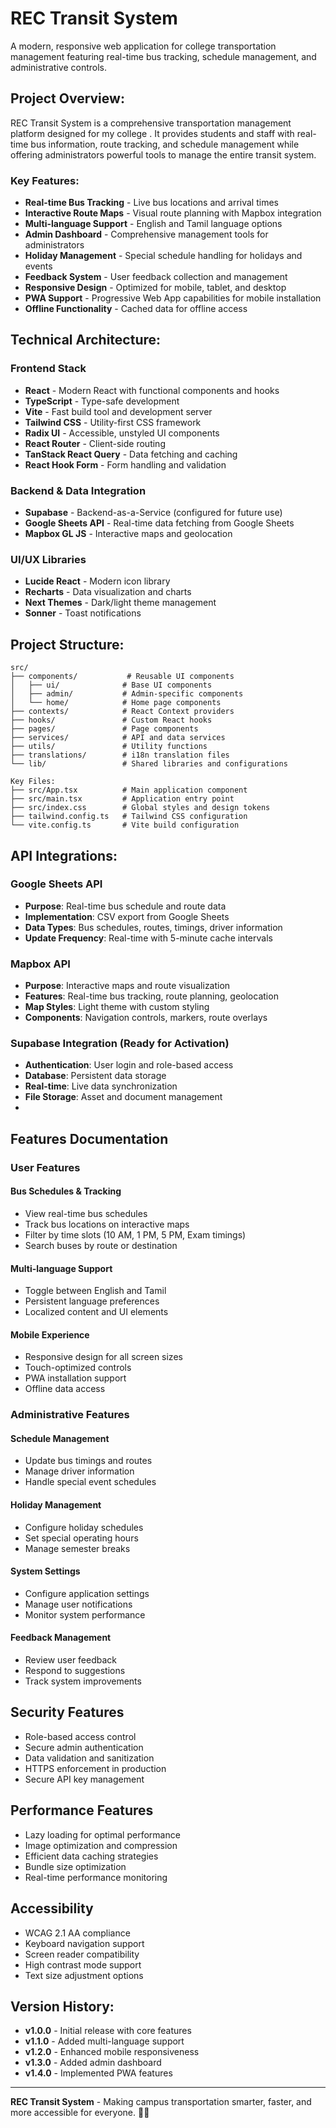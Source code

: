 # REC Transit System 

A modern, responsive web application for college transportation management featuring real-time bus tracking, schedule management, and administrative controls.

## Project Overview:

REC Transit System is a comprehensive transportation management platform designed for my college . It provides students and staff with real-time bus information, route tracking, and schedule management while offering administrators powerful tools to manage the entire transit system.

### Key Features:

- **Real-time Bus Tracking** - Live bus locations and arrival times
- **Interactive Route Maps** - Visual route planning with Mapbox integration
- **Multi-language Support** - English and Tamil language options
- **Admin Dashboard** - Comprehensive management tools for administrators
- **Holiday Management** - Special schedule handling for holidays and events
- **Feedback System** - User feedback collection and management
- **Responsive Design** - Optimized for mobile, tablet, and desktop
- **PWA Support** - Progressive Web App capabilities for mobile installation
- **Offline Functionality** - Cached data for offline access
  
## Technical Architecture:

### Frontend Stack
- **React** - Modern React with functional components and hooks
- **TypeScript** - Type-safe development
- **Vite** - Fast build tool and development server
- **Tailwind CSS** - Utility-first CSS framework
- **Radix UI** - Accessible, unstyled UI components
- **React Router** - Client-side routing
- **TanStack React Query** - Data fetching and caching
- **React Hook Form** - Form handling and validation

### Backend & Data Integration
- **Supabase** - Backend-as-a-Service (configured for future use)
- **Google Sheets API** - Real-time data fetching from Google Sheets
- **Mapbox GL JS** - Interactive maps and geolocation

### UI/UX Libraries
- **Lucide React** - Modern icon library
- **Recharts** - Data visualization and charts
- **Next Themes** - Dark/light theme management
- **Sonner** - Toast notifications
  
## Project Structure:

```
src/
├── components/           # Reusable UI components
│   ├── ui/              # Base UI components 
│   ├── admin/           # Admin-specific components
│   └── home/            # Home page components
├── contexts/            # React Context providers
├── hooks/               # Custom React hooks
├── pages/               # Page components
├── services/            # API and data services
├── utils/               # Utility functions
├── translations/        # i18n translation files
└── lib/                 # Shared libraries and configurations

Key Files:
├── src/App.tsx          # Main application component
├── src/main.tsx         # Application entry point
├── src/index.css        # Global styles and design tokens
├── tailwind.config.ts   # Tailwind CSS configuration
└── vite.config.ts       # Vite build configuration
```

## API Integrations:

### Google Sheets API
- **Purpose**: Real-time bus schedule and route data
- **Implementation**: CSV export from Google Sheets
- **Data Types**: Bus schedules, routes, timings, driver information
- **Update Frequency**: Real-time with 5-minute cache intervals

### Mapbox API
- **Purpose**: Interactive maps and route visualization
- **Features**: Real-time bus tracking, route planning, geolocation
- **Map Styles**: Light theme with custom styling
- **Components**: Navigation controls, markers, route overlays

### Supabase Integration (Ready for Activation)
- **Authentication**: User login and role-based access
- **Database**: Persistent data storage
- **Real-time**: Live data synchronization
- **File Storage**: Asset and document management
- 
## Features Documentation

### User Features

#### Bus Schedules & Tracking
- View real-time bus schedules
- Track bus locations on interactive maps
- Filter by time slots (10 AM, 1 PM, 5 PM, Exam timings)
- Search buses by route or destination

#### Multi-language Support
- Toggle between English and Tamil
- Persistent language preferences
- Localized content and UI elements

#### Mobile Experience
- Responsive design for all screen sizes
- Touch-optimized controls
- PWA installation support
- Offline data access

### Administrative Features

#### Schedule Management
- Update bus timings and routes
- Manage driver information
- Handle special event schedules

#### Holiday Management
- Configure holiday schedules
- Set special operating hours
- Manage semester breaks

#### System Settings
- Configure application settings
- Manage user notifications
- Monitor system performance

#### Feedback Management
- Review user feedback
- Respond to suggestions
- Track system improvements

## Security Features

- Role-based access control
- Secure admin authentication
- Data validation and sanitization
- HTTPS enforcement in production
- Secure API key management

## Performance Features

- Lazy loading for optimal performance
- Image optimization and compression
- Efficient data caching strategies
- Bundle size optimization
- Real-time performance monitoring

## Accessibility

- WCAG 2.1 AA compliance
- Keyboard navigation support
- Screen reader compatibility
- High contrast mode support
- Text size adjustment options

## Version History:

- **v1.0.0** - Initial release with core features
- **v1.1.0** - Added multi-language support
- **v1.2.0** - Enhanced mobile responsiveness
- **v1.3.0** - Added admin dashboard
- **v1.4.0** - Implemented PWA features


---

**REC Transit System** - Making campus transportation smarter, faster, and more accessible for everyone. 🚌✨
